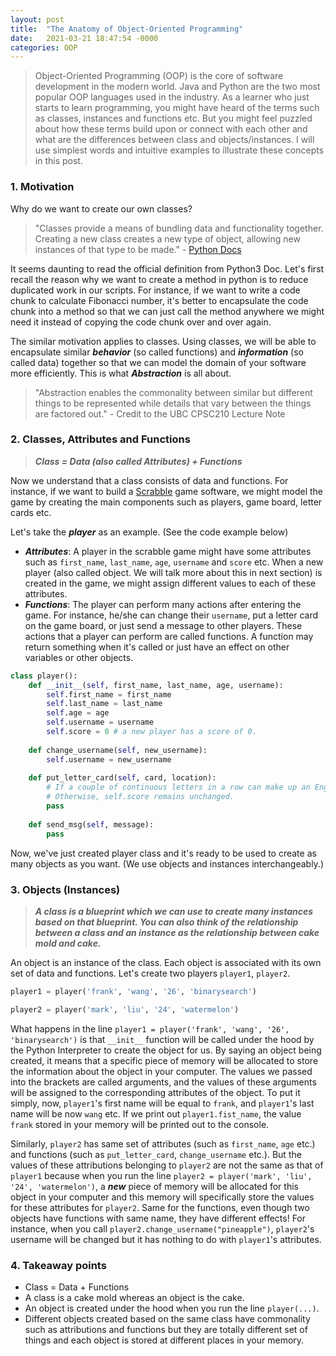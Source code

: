 ```yaml
---
layout: post
title:  "The Anatomy of Object-Oriented Programming"
date:   2021-03-21 18:47:54 -0000
categories: OOP
---
```


> Object-Oriented Programming (OOP) is the core of software development in the modern world. Java and Python are the two most popular OOP languages used in the industry. As a learner who just starts to learn programming, you might have heard of the terms such as classes, instances and functions etc. But you might feel puzzled about how these terms build upon or connect with each other and what are the differences between class and objects/instances. I will use simplest words and intuitive examples to illustrate these concepts in this post.

### 1. Motivation
Why do we want to create our own classes? 
> "Classes provide a means of bundling data and functionality together. Creating a new class creates a new type of object, allowing new instances of that type to be made." - [Python Docs](https://docs.python.org/3/tutorial/classes.html)

It seems daunting to read the official definition from Python3 Doc. Let's first recall the reason why we want to create a method in python is to reduce duplicated work in our scripts. For instance, if we want to write a code chunk to calculate Fibonacci number, it's better to encapsulate the code chunk into a method so that we can just call the method anywhere we might need it instead of copying the code chunk over and over again. 

The similar motivation applies to classes. Using classes, we will be able to encapsulate similar ***behavior*** (so called functions) and ***information*** (so called data) together so that we can model the domain of your software more efficiently. This is what ***Abstraction*** is all about. 
> "Abstraction enables the commonality between similar but different things to be represented while details that vary between the things are factored out." - Credit to the UBC CPSC210 Lecture Note


### 2. Classes, Attributes and Functions
> ***Class = Data (also called Attributes) + Functions***

Now we understand that a class consists of data and functions. For instance, if we want to build a [Scrabble](https://www.wikiwand.com/en/Scrabble) game software, we might model the game by creating the main components such as players, game board, letter cards etc.

Let's take the ***player*** as an example. (See the code example below) 
- ***Attributes***: A player in the scrabble game might have some attributes such as `first_name`, `last_name`, `age`, `username` and `score` etc. When a new player (also called object. We will talk more about this in next section) is created in the game, we might assign different values to each of these attributes.
- ***Functions***: The player can perform many actions after entering the game. For instance, he/she can change their `username`, put a letter card on the game board, or just send a message to other players. These actions that a player can perform are called functions. A function may return something when it's called or just have an effect on other variables or other objects.


```python
class player():    
    def __init__(self, first_name, last_name, age, username):
        self.first_name = first_name
        self.last_name = last_name
        self.age = age
        self.username = username
        self.score = 0 # a new player has a score of 0.
        
    def change_username(self, new_username):
        self.username = new_username
        
    def put_letter_card(self, card, location):
        # If a couple of continuous letters in a row can make up an English word,  self.score will be increased by 1.
        # Otherwise, self.score remains unchanged.
        pass
    
    def send_msg(self, message):
        pass
```

Now, we've just created player class and it's ready to be used to create as many objects as you want. (We use objects and instances interchangeably.)

### 3. Objects (Instances)
> ***A class is a blueprint which we can use to create many instances based on that blueprint. You can also think of the relationship between a class and an instance as the relationship between cake mold and cake.***

An object is an instance of the class. Each object is associated with its own set of data and functions. Let's create two players `player1`, `player2`.

```python
player1 = player('frank', 'wang', '26', 'binarysearch')

player2 = player('mark', 'liu', '24', 'watermelon')

```

What happens in the line `player1 = player('frank', 'wang', '26', 'binarysearch')` is that `__init__` function will be called under the hood by the Python Interpreter to create the object for us. By saying an object being created, it means that a specific piece of memory will be allocated to store the information about the object in your computer. The values we passed into the brackets are called arguments, and the values of these arguments will be assigned to the corresponding attributes of the object. To put it simply, now, `player1`'s first name will be equal to `frank`, and `player1`'s last name will be now `wang` etc. If we print out `player1.fist_name`, the value `frank` stored in your memory will be printed out to the console.

Similarly, `player2` has same set of attributes (such as `first_name`, `age` etc.) and functions (such as `put_letter_card`, `change_username` etc.). But the values of these attributions belonging to `player2` are not the same as that of `player1` because when you run the line `player2 = player('mark', 'liu', '24', 'watermelon')`, a ***new*** piece of memory will be allocated for this object in your computer and this memory will specifically store the values for these attributes for `player2`. Same for the functions, even though two objects have functions with same name, they have different effects! For instance, when you call `player2.change_username("pineapple")`, `player2`'s username will be changed but it has nothing to do with `player1`'s attributes.

### 4. Takeaway points

- Class = Data + Functions
- A class is a cake mold whereas an object is the cake.
- An object is created under the hood when you run the line `player(...)`.
- Different objects created based on the same class have commonality such as attributions and functions but they are totally different set of things and each object is stored at different places in your memory. 

[jekyll-docs]: https://jekyllrb.com/docs/home
[jekyll-gh]:   https://github.com/jekyll/jekyll
[jekyll-talk]: https://talk.jekyllrb.com/
